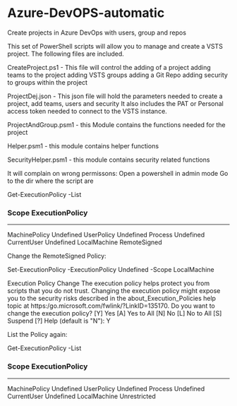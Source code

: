 # Azure-DevOPS-automatic
Create projects in Azure DevOps with users, group and repos


This set of PowerShell scripts will allow you to manage and create a VSTS project. The following files are included.

CreateProject.ps1 - This file will control the adding of a project
                                           adding teams to the project
                                           adding VSTS groups
                                           adding a Git Repo
                                           adding security to groups within the project
                                           
ProjectDej.json - This json file will hold the parameters needed to create a project, add teams, users and security
                  It also includes the PAT or Personal access token needed to connect to the VSTS instance.
                  
ProjectAndGroup.psm1 - this Module contains the functions needed for the project

Helper.psm1 - this module contains helper functions

SecurityHelper.psm1 - this module contains security related functions

It will complain on wrong permissons:
Open a powershell in admin mode
Go to the dir where the script are

Get-ExecutionPolicy -List

### Scope ExecutionPolicy
-----------------------------
MachinePolicy       Undefined
UserPolicy          Undefined
Process             Undefined
CurrentUser         Undefined
LocalMachine        RemoteSigned

Change the RemoteSigned Policy:

Set-ExecutionPolicy -ExecutionPolicy Undefined -Scope LocalMachine

Execution Policy Change
The execution policy helps protect you from scripts that you do not trust. Changing the execution policy might expose you to the security risks described in the about_Execution_Policies help topic at
https:/go.microsoft.com/fwlink/?LinkID=135170. Do you want to change the execution policy?
[Y] Yes  [A] Yes to All  [N] No  [L] No to All  [S] Suspend  [?] Help (default is "N"): Y


List the Policy again:

Get-ExecutionPolicy -List

### Scope ExecutionPolicy
-----------------------------
MachinePolicy       Undefined
UserPolicy          Undefined
Process             Undefined
CurrentUser         Undefined
LocalMachine        Unrestricted
